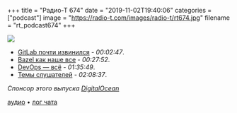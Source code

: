 +++
title = "Радио-Т 674"
date = "2019-11-02T19:40:06"
categories = ["podcast"]
image = "https://radio-t.com/images/radio-t/rt674.jpg"
filename = "rt_podcast674"
+++

![](https://radio-t.com/images/radio-t/rt674.jpg)

- [GitLab почти извинился](https://gitlab.com/gitlab-org/growth/product/issues/164) - *00:02:47*.
- [Bazel как наше все](https://opensource.googleblog.com/2019/10/bazel-reaches-10-milestone.html) - *00:27:52*.
- [DevOps — всё](https://habr.com/ru/post/473006/) - *01:35:49*.
- [Темы слушателей](https://radio-t.com/p/2019/10/29/prep-674/) - *02:08:37*.

*Спонсор этого выпуска [DigitalOcean](https://do.co/radiot)*


[аудио](https://cdn.radio-t.com/rt_podcast674.mp3) • [лог чата](https://chat.radio-t.com/logs/radio-t-674.html)
<audio src="https://cdn.radio-t.com/rt_podcast674.mp3" preload="none"></audio>
